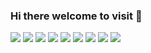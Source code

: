 ### Hi there welcome to visit 👋

<!-- <img src="https://img.shields.io/badge/Microsoft SQL Server-CC2927?style=for-the-badge&logo=Microsoft SQL Server&logoColor=white"/> -->
<!-- <img src="https://img.shields.io/badge/Spring-6DB33F?style=for-the-badge&logo=Spring&logoColor=white"/> -->
<!-- <img src="https://img.shields.io/badge/HTML5-E34F26?style=for-the-badge&logo=HTML5&logoColor=white"/> -->
<img src="https://img.shields.io/badge/JavaScript-F7DF1E?style=for-the-badge&logo=JavaScript&logoColor=white"/></a>
<img src="http://img.shields.io/badge/-Nodejs-339933?style=for-the-badge&logo=Node.js&logoColor=white"/>
<img src="https://img.shields.io/badge/React-61DAFB?style=for-the-badge&logo=React&logoColor=white"/>
<img src="https://img.shields.io/badge/TypeScript-3178C6?style=for-the-badge&logo=TypeScript&logoColor=white"/>
<img src="https://img.shields.io/badge/jQuery-0769AD?style=for-the-badge&logo=jQuery&logoColor=white"/>
<img src="https://img.shields.io/badge/Visual Studio Code-007ACC?style=for-the-badge&logo=Visual Studio Code&logoColor=white"/>
<img src="https://img.shields.io/badge/Java-007396?style=for-the-badge&logo=Java&logoColor=white"/>
<img src="https://img.shields.io/badge/Eclipse-2C2255?style=for-the-badge&logo=Eclipse IDE&logoColor=white"/>
<a href="https://codepen.io/ydh95" target="_blank"><img src="https://img.shields.io/badge/CodePen-000000?style=for-the-badge&logo=CodePen&logoColor=white"/></a>

<!-- ### [https://codepen.io/your-work](https://codepen.io/ydh95) -->
<!--<img src="https://img.shields.io/badge/Apache Tomcat-F8DC75?style=for-the-badge&logo=Apache Tomcat&logoColor=white" style="height: auto; margin-left: 10px; margin-right: 10px;"/> -->
<!--<img src="https://img.shields.io/badge/React-61DAFB?style=for-the-badge&logo=React&logoColor=white"/>

<!--
**YDH95/YDH95** is a ✨ _special_ ✨ repository because its `README.md` (this file) appears on your GitHub profile.

Here are some ideas to get you started:

- 🔭 I’m currently working on ...
- 🌱 I’m currently learning ...
- 👯 I’m looking to collaborate on ...
- 🤔 I’m looking for help with ...
- 💬 Ask me about ...
- 📫 How to reach me: ...
- 😄 Pronouns: ...
- ⚡ Fun fact: ...
-->
